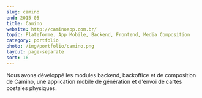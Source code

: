 ```yaml
---
slug: camino
end: 2015-05
title: Camino 
website: http://caminoapp.com.br/
topic: Plateforme, App Mobile, Backend, Frontend, Media Composition
category: portfolio
photo: /img/portfolio/camino.png
layout: page-separate
sort: 16
---
```

Nous avons développé les modules backend, backoffice et de composition de Camino, une application mobile de génération 
et d'envoi de cartes postales physiques.
